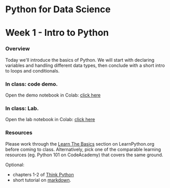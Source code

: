 
# Python for Data Science
# Week 1 - Intro to Python
### Overview
Today we'll introduce the basics of Python. We will start with declaring variables and handling different data types, then conclude with a short intro to loops and conditionals.

### In class: code demo.
Open the demo notebook in Colab: [click here](https://colab.research.google.com/worldbank/Python-for-Data-Science/blob/master/week%201/week%201%20-%20lab.ipynb)

### In class: Lab.
Open the lab notebook in Colab:  [click here](https://colab.research.google.com/github/worldbank/Python-for-Data-Science/blob/master/week%201/week%201%20-%20lab.ipynb)

### Resources
Please work through the [Learn The Basics](http://learnpython.org/) section on LearnPython.org before coming to class. Alternatively, pick one of the comparable learning resources (eg. Python 101 on CodeAcademy) that covers the same ground.

Optional:
* chapters 1-2 of [Think Python](http://greenteapress.com/thinkpython2/thinkpython2.pdf)
* short tutorial on [markdown](https://commonmark.org/help/).
